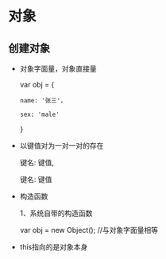 # 对象

## 创建对象

- 对象字面量，对象直接量

  var obj = {

      name: '张三'，

      sex: 'male'

  }

- 以键值对为一对一对的存在

  键名: 键值,

  键名: 键值

- 构造函数
  
  1、系统自带的构造函数

  var obj = new Object(); //与对象字面量相等

- this指向的是对象本身
